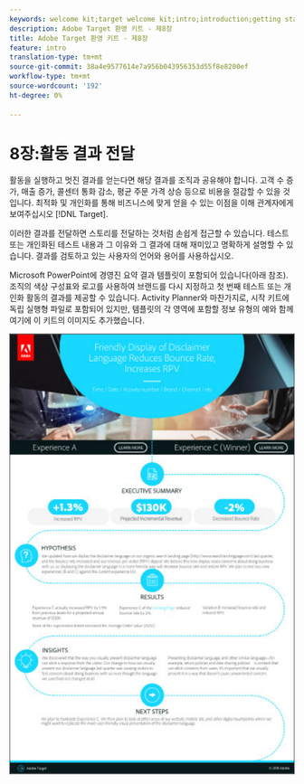 ```yaml
---
keywords: welcome kit;target welcome kit;intro;introduction;getting started
description: Adobe Target 환영 키트 - 제8장
title: Adobe Target 환영 키트 - 제8장
feature: intro
translation-type: tm+mt
source-git-commit: 38a4e9577614e7a956b043956353d55f8e8200ef
workflow-type: tm+mt
source-wordcount: '192'
ht-degree: 0%

---
```



# 8장:활동 결과 전달

활동을 실행하고 멋진 결과를 얻는다면 해당 결과를 조직과 공유해야 합니다. 고객 수 증가, 매출 증가, 콜센터 통화 감소, 평균 주문 가격 상승 등으로 비용을 절감할 수 있을 것입니다. 최적화 및 개인화를 통해 비즈니스에 맞게 얻을 수 있는 이점을 이해 관계자에게 보여주십시오 [!DNL Target].

이러한 결과를 전달하면 스토리를 전달하는 것처럼 손쉽게 접근할 수 있습니다. 테스트 또는 개인화된 테스트 내용과 그 이유와 그 결과에 대해 재미있고 명확하게 설명할 수 있습니다. 결과를 검토하고 있는 사용자의 언어와 용어를 사용하십시오.

Microsoft PowerPoint에 경영진 요약 결과 템플릿이 포함되어 있습니다(아래 참조). 조직의 색상 구성표와 로고를 사용하여 브랜드를 다시 지정하고 첫 번째 테스트 또는 개인화 활동의 결과를 제공할 수 있습니다. Activity Planner와 마찬가지로, 시작 키트에 독립 실행형 파일로 포함되어 있지만, 템플릿의 각 영역에 포함할 정보 유형의 예와 함께 여기에 이 키트의 이미지도 추가했습니다.

![개요 보고서](/help/c-intro/assets/executive-summary-report.png)